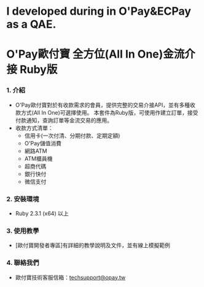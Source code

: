 # I developed during in O'Pay&ECPay as a QAE.
# O'Pay歐付寶 全方位(All In One)金流介接 Ruby版

### 1. 介紹

* O'Pay歐付寶對於有收款需求的會員，提供完整的交易介接API，並有多種收款方式(All In One)可選擇使用。
本套件為Ruby版，可使用作建立訂單，接受付款通知，查詢訂單等金流交易的應用。
* 收款方式清單：
  * 信用卡(一次付清、分期付款、定期定額)
  * O'Pay儲值消費   
  * 網路ATM
  * ATM櫃員機
  * 超商代碼
  * 銀行快付
  * 微信支付

### 2. 安裝環境

* Ruby 2.3.1 (x64) 以上

### 3. 使用教學

* [歐付寶開發者專區]有詳細的教學說明及文件，並有線上模擬範例

### 4. 聯絡我們

* 歐付寶技術客服信箱：techsupport@opay.tw


